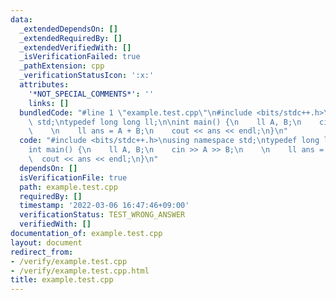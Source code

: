 ```yaml
---
data:
  _extendedDependsOn: []
  _extendedRequiredBy: []
  _extendedVerifiedWith: []
  _isVerificationFailed: true
  _pathExtension: cpp
  _verificationStatusIcon: ':x:'
  attributes:
    '*NOT_SPECIAL_COMMENTS*': ''
    links: []
  bundledCode: "#line 1 \"example.test.cpp\"\n#include <bits/stdc++.h>\nusing namespace\
    \ std;\ntypedef long long ll;\n\nint main() {\n    ll A, B;\n    cin >> A >> B;\n\
    \    \n    ll ans = A + B;\n    cout << ans << endl;\n}\n"
  code: "#include <bits/stdc++.h>\nusing namespace std;\ntypedef long long ll;\n\n\
    int main() {\n    ll A, B;\n    cin >> A >> B;\n    \n    ll ans = A + B;\n  \
    \  cout << ans << endl;\n}\n"
  dependsOn: []
  isVerificationFile: true
  path: example.test.cpp
  requiredBy: []
  timestamp: '2022-03-06 16:47:46+09:00'
  verificationStatus: TEST_WRONG_ANSWER
  verifiedWith: []
documentation_of: example.test.cpp
layout: document
redirect_from:
- /verify/example.test.cpp
- /verify/example.test.cpp.html
title: example.test.cpp
---
```

